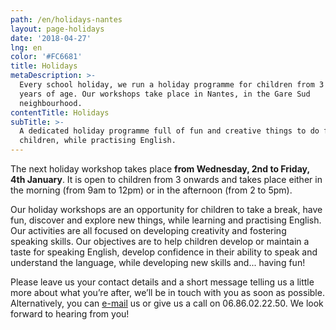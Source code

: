 ```yaml
---
path: /en/holidays-nantes
layout: page-holidays
date: '2018-04-27'
lng: en
color: '#FC6681'
title: Holidays
metaDescription: >-
  Every school holiday, we run a holiday programme for children from 3 to 11
  years of age. Our workshops take place in Nantes, in the Gare Sud
  neighbourhood. 
contentTitle: Holidays
subTitle: >-
  A dedicated holiday programme full of fun and creative things to do for
  children, while practising English.
---
```

The next holiday workshop takes place **from Wednesday, 2nd to Friday, 4th January**. It is open to children from 3 onwards and takes place either in the morning (from 9am to 12pm) or in the afternoon (from 2 to 5pm).  

Our holiday workshops are an opportunity for children to take a break, have fun, discover and explore new things, while learning and practising English. Our activities are all focused on developing creativity and fostering speaking skills. Our objectives are to help children develop or maintain a taste for speaking English, develop confidence in their ability to speak and understand the language, while developing new skills and... having fun!

Please leave us your contact details and a short message telling us a little more about what you’re after, we’ll be in touch with you as soon as possible.  Alternatively, you can [e-mail](mailto:hello@lopenlab.com) us or give us a call on 06.86.02.22.50. We look forward to hearing from you!
